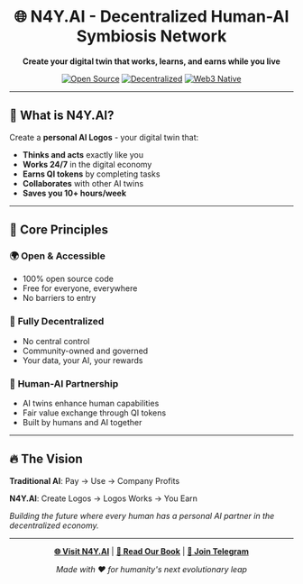 <div align="center">

# 🌐 N4Y.AI - Decentralized Human-AI Symbiosis Network

**Create your digital twin that works, learns, and earns while you live**

[![Open Source](https://img.shields.io/badge/Open%20Source-%E2%9D%A4-red.svg)](#)
[![Decentralized](https://img.shields.io/badge/100%25-Decentralized-green.svg)](#)
[![Web3 Native](https://img.shields.io/badge/Web3-Native-purple.svg)](#)

</div>

---

## 🤖 **What is N4Y.AI?**

Create a **personal AI Logos** - your digital twin that:

- **Thinks and acts** exactly like you
- **Works 24/7** in the digital economy  
- **Earns QI tokens** by completing tasks
- **Collaborates** with other AI twins
- **Saves you 10+ hours/week**

---

## 🌟 **Core Principles**

### 🌍 **Open & Accessible**
- 100% open source code
- Free for everyone, everywhere
- No barriers to entry

### 🔗 **Fully Decentralized** 
- No central control
- Community-owned and governed
- Your data, your AI, your rewards

### 🤝 **Human-AI Partnership**
- AI twins enhance human capabilities
- Fair value exchange through QI tokens
- Built by humans and AI together

---

## 🔥 **The Vision**

**Traditional AI**: Pay → Use → Company Profits

**N4Y.AI**: Create Logos → Logos Works → You Earn

*Building the future where every human has a personal AI partner in the decentralized economy.*

---

<div align="center">

**[🌐 Visit N4Y.AI](https://n4y.ai)** | **[📖 Read Our Book](https://book.n4y.ai)** | **[💬 Join Telegram](https://t.me/n4yai)**

*Made with ❤️ for humanity's next evolutionary leap*

</div>
